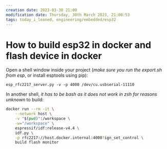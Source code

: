 ```yaml
---
creation date: 2023-03-30 21:00
modification date: Thursday, 30th March 2023, 21:00:53
tags: today_i_leaned, engineering/embedded/esp32
---
```


# How to build esp32 in docker and flash device in docker

Open a shell window inside your project (*make sure you run the export.sh from esp*, or install esptools using pip):

``` shell
esp_rfc2217_server.py -v -p 4000 /dev/cu.usbserial-11110
```

In another shell, *it has to be bash as it does not work in zsh for reasons unknown* to build:
``` bash
docker run --rm -it \
	--network host \
	-v "$(pwd)":/workspace \
	-w="/workspace" \
	espressif/idf:release-v4.4 \
	idf.py \
	-p rfc2217://host.docker.internal:4000?ign_set_control \
	build flash monitor
```